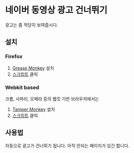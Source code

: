 # 네이버 동영상 광고 건너뛰기

광고는 좀 적당히 보여줍시다.


## 설치

### Firefox

1. [Grease Monkey](https://addons.mozilla.org/en-us/firefox/addon/greasemonkey/) 설치
1. [스크립트](https://github.com/elegwance/skip-ad-naver-video/raw/master/skip-ad-naver-video.js) 클릭

### Webkit based

크롬, 사파리, 오페라 등의 웹킷 기반 브라우저에서는

1. [Tamper Monkey](https://tampermonkey.net/) 설치
1. [스크립트](https://github.com/elegwance/skip-ad-naver-video/raw/master/skip-ad-naver-video.js) 클릭

## 사용법

자동으로 광고가 건너뛰기 됩니다. 아직 안되는 페이지가 있긴 합니다.